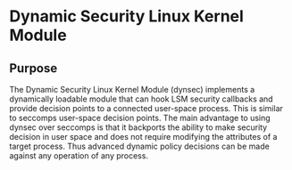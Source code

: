 # Dynamic Security Linux Kernel Module

## Purpose
The Dynamic Security Linux Kernel Module (dynsec) implements a dynamically loadable module that can hook LSM security callbacks and provide decision points to a connected user-space process.  This is similar to seccomps user-space decision points.  The main advantage to using dynsec over seccomps is that it backports the ability to make security decision in user space and does not require modifying the attributes of a target process.  Thus advanced dynamic policy decisions can be made against any operation of any process.

